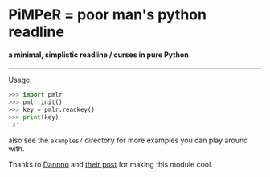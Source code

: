 # PiMPeR = poor man's python readline

#### a minimal, simplistic readline / curses in pure Python

---

Usage:

```python
>>> import pmlr
>>> pmlr.init()
>>> key = pmlr.readkey()
>>> print(key)
'a'
```

also see the `examples/` directory for more examples you can play around with.



Thanks to [Dannno](http://codereview.stackexchange.com/users/47529/dannnno) and [their post](http://codereview.stackexchange.com/a/118726/87163) for making this module cool.